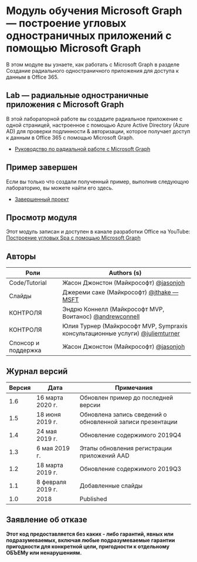 # <a name="microsoft-graph-training-module---build-angular-single-page-apps-with-microsoft-graph"></a>Модуль обучения Microsoft Graph — построение угловых одностраничных приложений с помощью Microsoft Graph

В этом модуле вы узнаете, как работать с Microsoft Graph в разделе Создание радиального одностраничного приложения для доступа к данным в Office 365.

## <a name="lab---angular-single-page-apps-with-the-microsoft-graph"></a>Lab — радиальные одностраничные приложения с Microsoft Graph

В этой лабораторной работе вы создадите радиальное приложение с одной страницей, настроенное с помощью Azure Active Directory (Azure AD) для проверки подлинности & авторизации, которое получает доступ к данным в Office 365 с помощью Microsoft Graph.

- [Руководство по радиальной работе с Microsoft Graph](https://docs.microsoft.com/graph/tutorials/angular)

## <a name="completed-sample"></a>Пример завершен

Если вы только что создали полученный пример, выполнив следующую лабораторию, вы можете найти его здесь.

- [Завершенный проект](demo)

## <a name="watch-the-module"></a>Просмотр модуля

Этот модуль записан и доступен в канале разработки Office на YouTube: [Построение угловых Spa с помощью Microsoft Graph](https://youtu.be/KUPRTTOUzz8)

## <a name="contributors"></a>Авторы

|       Роли       |                                           Authors (s)                                           |
| ----------------- | --------------------------------------------------------------------------------------------- |
| Code/Tutorial   | Жасон Джонстон (Майкрософт) [@jasonjoh](//github.com/jasonjoh)                                 |
| Слайды            | Джереми саке (Майкрософт) [@jthake — MSFT](//github.com/jthake-msft)                             |
| КОНТРОЛЯ                | Эндрю Коннелл (Майкрософт MVP, Воитанос) [@andrewconnell](//github.com/andrewconnell)         |
| КОНТРОЛЯ                | Юлия Турнер (Майкрософт MVP, Sympraxis консультационные услуги) [@juliemturner](//github.com/juliemturner) |
| Спонсор и поддержка | Жасон Джонстон (Майкрософт) [@jasonjoh](//github.com/jasonjoh)                                 |

## <a name="version-history"></a>Журнал версий

| Версия |       Дата       |                     Примечания                     |
| ------- | ---------------- | ------------------------------------------------ |
| 1.6     | 16 марта 2020 г.   | Обновлен пример до последней версии                |
| 1.5     | 18 июня 2019 г.    | Обновлена запись сведений о обновленной записи презентации |
| 1.4     | 24 мая 2019 г.     | Обновление содержимого 2019Q4                           |
| 1.3     | 6 мая 2019 г.      | Этапы обновления регистрации приложений AAD               |
| 1.2     | 18 марта 2019 г.   | Обновление содержимого 2019Q3                           |
| 1.1     | 8 февраля 2019 г. | Добавленные слайды                                     |
| 1.0     | 2018             | Published                                        |

## <a name="disclaimer"></a>Заявление об отказе

**Этот код предоставляется без каких *-* либо гарантий, явных или подразумеваемых, включая любые подразумеваемые гарантии пригодности для конкретной цели, пригодности к отдельному ОБЪЕМу или ненарушениям.**
